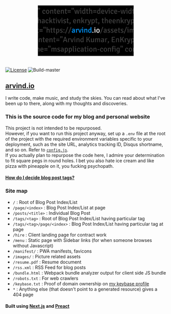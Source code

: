 # [<p align="center"><img src="https://raw.githubusercontent.com/EnKrypt/arvind.io/next/public/images/preview.png" width="300" /></p>](https://arvind.io)

[![License](https://img.shields.io/github/license/EnKrypt/arvind.io.svg)](https://raw.githubusercontent.com/EnKrypt/arvind.io/master/LICENSE)
![Build-master](https://img.shields.io/circleci/build/github/EnKrypt/arvind.io/next.svg)

<!---
TODO: Replace next branch with master
-->

## [arvind.io](https://arvind.io)

I write code, make music, and study the skies. You can read about what I've been up to there, along with my thoughts and discoveries.

### This is the source code for my blog and personal website

This project is not intended to be repurposed. \
 However, if you want to run this project anyway, set up a `.env` file at the root of the project with the required environment variables specific to your deployment, such as the site URL, analytics tracking ID, Disqus shortname, and so on. Refer to [`config.js`](https://github.com/EnKrypt/arvind.io/blob/master/extractors/config.js). \
 If you actually plan to repurpose the code here, I admire your determination to fit square pegs in round holes. I bet you also hate ice cream and like pizza with pineapple on it, you fucking psychopath.

#### [How do I decide blog post tags?](https://github.com/EnKrypt/arvind.io/blob/master/tags-guide.md)

### Site map

- `/` : Root of Blog Post Index/List
- `/page/<index>` : Blog Post Index/List at page
- `/posts/<title>` : Individual Blog Post
- `/tags/<tag>` : Root of Blog Post Index/List having particular tag
- `/tags/<tag>/page/<index>` : Blog Post Index/List having particular tag at page
- `/hire` : Client landing page for contract work
- `/menu` : Static page with Sidebar links (for when someone browses without Javascript)
- `/manifest/` : PWA manifests, favicons
- `/images/` : Picture related assets
- `/resume.pdf` : Resume document
- `/rss.xml` : RSS Feed for blog posts
- `/bundle.html` : Webpack bundle analyzer output for client side JS bundle
- `/robots.txt` : For web crawlers
- `/keybase.txt` : Proof of domain ownership on [my keybase profile](https://keybase.io/enkrypt)
- `*` : Anything else (that doesn't point to a generated resource) gives a 404 page

#### Built using [Next.js](https://nextjs.org/) and [Preact](https://preactjs.com/)
